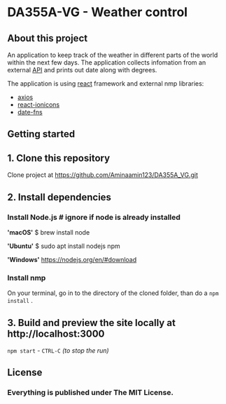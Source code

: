 # DA355A-VG - Weather control
## About this project
An application to keep track of the weather in different parts of the world within the next few days.
The application collects infomation from an external [API](https://github.com/robertoduessmann/weather-api) and prints out date along with degrees.

The application is using [react](https://reactjs.org/) framework and external nmp libraries:
* [axios](https://www.npmjs.com/package/axios)
* [react-ionicons](https://www.npmjs.com/package/react-ionicons)
* [date-fns](https://www.npmjs.com/package/date-fns)

## Getting started

## 1. Clone this repository
Clone project at https://github.com/Aminaamin123/DA355A_VG.git

## 2. Install dependencies
### Install Node.js  # ignore if node is already installed
**'macOS'** $ brew install node

**'Ubuntu'** $ sudo apt install nodejs npm

**'Windows'** https://nodejs.org/en/#download

### Install nmp
On your terminal, go in to the directory of the cloned folder, than do a `npm install` .

## 3. Build and preview the site locally at http://localhost:3000
`npm start`   -    `CTRL-C` *(to stop the run)*

## License
### Everything is published under The MIT License.
